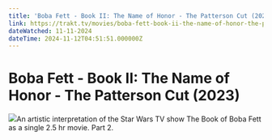 ```yaml
---
title: 'Boba Fett - Book II: The Name of Honor - The Patterson Cut (2023)' 
link: https://trakt.tv/movies/boba-fett-book-ii-the-name-of-honor-the-patterson-cut-2023
dateWatched: 11-11-2024
dateTime: 2024-11-12T04:51:51.000000Z
---
```

# Boba Fett - Book II: The Name of Honor - The Patterson Cut (2023)

![](https://walter-r2.trakt.tv/images/movies/001/021/817/fanarts/thumb/ab28f8b2c8.jpg)An artistic interpretation of the Star Wars TV show The Book of Boba Fett as a single 2.5 hr movie. Part 2.